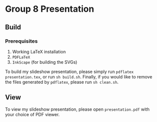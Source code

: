 # Group 8 Presentation

## Build

### Prerequisites
1. Working LaTeX installation
2. `PDFLaTeX`
3. `InkScape` (for building the SVGs)

To build my slideshow presentation, please simply run `pdflatex presentation.tex`, or run `sh build.sh`. Finally, if you would like to remove the files generated by `pdflatex`, please run `sh clean.sh`.

## View

To view my slideshow presentation, please open `presentation.pdf` with your choice of PDF viewer.
